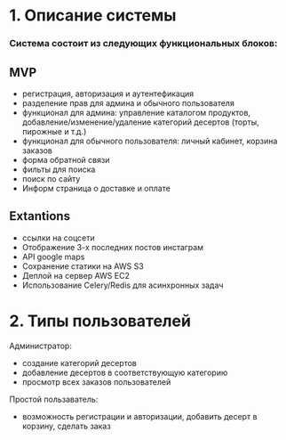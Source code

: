 # 1. Описание системы

### Система состоит из следующих функциональных блоков:
## MVP
- регистрация, авторизация и аутентефикация
- разделение прав для админа и обычного пользователя 
- функционал для админа: управление каталогом продуктов, добавление/изменение/удаление категорий десертов (торты, пирожные и т.д.)
- функционал для обычного пользователя: личный кабинет, корзина заказов
- форма обратной связи
- фильты для поиска
- поиск по сайту
- Информ страница о доставке и оплате

## Extantions
- ссылки на соцсети
- Отображение 3-х последних постов инстаграм
- API google maps
- Сохранение статики на AWS S3
- Деплой на сервер AWS EC2
- Использование Celery/Redis для асинхронных задач


# 2. Типы пользователей
Администратор: 
- создание категорий десертов
- добавление десертов в соответствующую категорию
- просмотр всех заказов пользователей

Простой пользаватель:
- возможность регистрации и авторизации, добавить десерт в корзину, сделать заказ